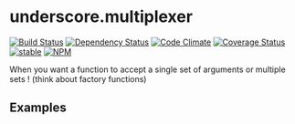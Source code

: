 underscore.multiplexer
=======
[![Build Status](https://travis-ci.org/kane-thornwyrd/underscore.multiplexer.svg)](https://travis-ci.org/kane-thornwyrd/underscore.multiplexer)
[![Dependency Status](https://gemnasium.com/kane-thornwyrd/underscore.multiplexer.svg)](https://gemnasium.com/kane-thornwyrd/underscore.multiplexer)
[![Code Climate](https://codeclimate.com/github/kane-thornwyrd/underscore.multiplexer/badges/gpa.svg)](https://codeclimate.com/github/kane-thornwyrd/underscore.multiplexer)
[![Coverage Status](https://coveralls.io/repos/kane-thornwyrd/underscore.multiplexer/badge.svg?branch=master)](https://coveralls.io/r/kane-thornwyrd/underscore.multiplexer?branch=master)
[![stable](http://badges.github.io/stability-badges/dist/stable.svg)](http://github.com/badges/stability-badges)
[![NPM](https://nodei.co/npm/underscore.multiplexer.png?downloads=true&downloadRank=true&stars=true)](https://nodei.co/npm/underscore.multiplexer/)

When you want a function to accept a single set of arguments or multiple sets ! (think about factory functions)

Examples
--------
